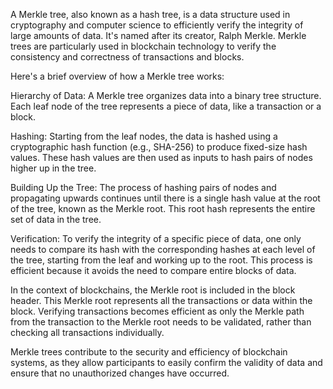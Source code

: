 A Merkle tree, also known as a hash tree, is a data structure used in cryptography and computer science to efficiently verify the integrity of large amounts of data. It's named after its creator, Ralph Merkle. Merkle trees are particularly used in blockchain technology to verify the consistency and correctness of transactions and blocks.

Here's a brief overview of how a Merkle tree works:

Hierarchy of Data: A Merkle tree organizes data into a binary tree structure. Each leaf node of the tree represents a piece of data, like a transaction or a block.

Hashing: Starting from the leaf nodes, the data is hashed using a cryptographic hash function (e.g., SHA-256) to produce fixed-size hash values. These hash values are then used as inputs to hash pairs of nodes higher up in the tree.

Building Up the Tree: The process of hashing pairs of nodes and propagating upwards continues until there is a single hash value at the root of the tree, known as the Merkle root. This root hash represents the entire set of data in the tree.

Verification: To verify the integrity of a specific piece of data, one only needs to compare its hash with the corresponding hashes at each level of the tree, starting from the leaf and working up to the root. This process is efficient because it avoids the need to compare entire blocks of data.

In the context of blockchains, the Merkle root is included in the block header. This Merkle root represents all the transactions or data within the block. Verifying transactions becomes efficient as only the Merkle path from the transaction to the Merkle root needs to be validated, rather than checking all transactions individually.

Merkle trees contribute to the security and efficiency of blockchain systems, as they allow participants to easily confirm the validity of data and ensure that no unauthorized changes have occurred.
